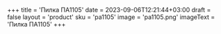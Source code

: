+++
title = 'Пилка ПА1105'
date = 2023-09-06T12:21:44+03:00
draft = false
layout = 'product'
sku = 'pa1105'
image = 'pa1105.png'
imageText = 'Пилка ПА1105'
+++

